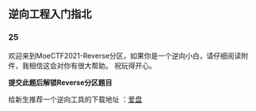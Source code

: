 ## 逆向工程入门指北

### 25

欢迎来到MoeCTF2021-Reverse分区，如果你是一个逆向小白，请仔细阅读附件，我相信这会对你有很大帮助。 祝玩得开心。

**提交此题后解锁Reverse分区题目**

给新生推荐一个逆向工具的下载地址 ：[爱盘](https://down.52pojie.cn/Tools/) 

